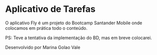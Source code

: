 # Aplicativo de Tarefas

O aplicativo Fly é um projeto do Bootcamp Santander Mobile onde colocamos em prática todo o conteúdo.

PS: Teve a tentativa da implementação do BD, mas em breve colocarei.

Desenvolvido por Marina Golao Vale
